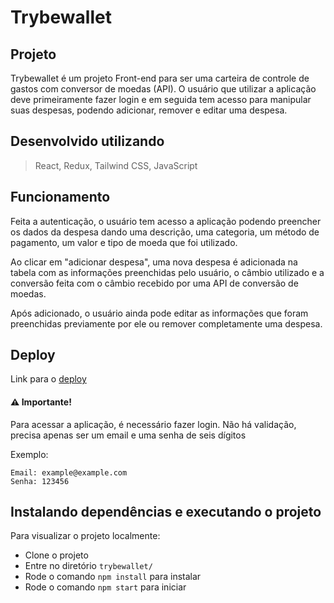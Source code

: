 # Trybewallet

## Projeto

Trybewallet é um projeto Front-end para ser uma carteira de controle de gastos com conversor de moedas (API). O usuário que utilizar a aplicação deve primeiramente fazer login e em seguida tem acesso para manipular suas despesas, podendo adicionar, remover e editar uma despesa.

## Desenvolvido utilizando
> React, Redux, Tailwind CSS, JavaScript

## Funcionamento

Feita a autenticação, o usuário tem acesso a aplicação podendo preencher os dados da despesa dando uma descrição, uma categoria, um método de pagamento, um valor e tipo de moeda que foi utilizado.

Ao clicar em "adicionar despesa", uma nova despesa é adicionada na tabela com as informações preenchidas pelo usuário, o câmbio utilizado e a conversão feita com o câmbio recebido por uma API de conversão de moedas.

Após adicionado, o usuário ainda pode editar as informações que foram preenchidas previamente por ele ou remover completamente uma despesa.

## Deploy

Link para o [deploy](https://giuseppeusn.github.io/trybewallet)

#### ⚠️ Importante!

Para acessar a aplicação, é necessário fazer login. Não há validação, precisa apenas ser um email e uma senha de seis dígitos

Exemplo:
```
Email: example@example.com
Senha: 123456
```

## Instalando dependências e executando o projeto
Para visualizar o projeto localmente:
- Clone o projeto
- Entre no diretório `trybewallet/`
- Rode o comando `npm install` para instalar
- Rode o comando `npm start` para iniciar
